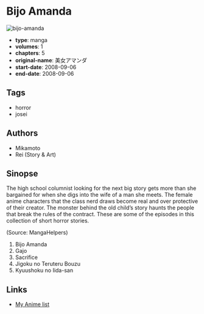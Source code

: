 # Bijo Amanda

![bijo-amanda](https://cdn.myanimelist.net/images/manga/1/179157.jpg)

-   **type**: manga
-   **volumes**: 1
-   **chapters**: 5
-   **original-name**: 美女アマンダ
-   **start-date**: 2008-09-06
-   **end-date**: 2008-09-06

## Tags

-   horror
-   josei

## Authors

-   Mikamoto
-   Rei (Story & Art)

## Sinopse

The high school columnist looking for the next big story gets more than she bargained for when she digs into the wife of a man she meets. The female anime characters that the class nerd draws become real and over protective of their creator. The monster behind the old child’s story haunts the people that break the rules of the contract. These are some of the episodes in this collection of short horror stories.

(Source: MangaHelpers)

1. Bijo Amanda
2. Gajo
3. Sacrifice
4. Jigoku no Teruteru Bouzu
5. Kyuushoku no Iida-san

## Links

-   [My Anime list](https://myanimelist.net/manga/99357/Bijo_Amanda)

